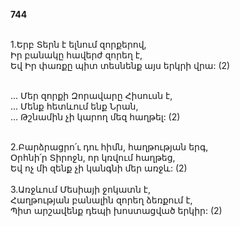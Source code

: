 **744**

\
1.Երբ Տերն է ելնում զորքերով,\
Իր բանակը հավերժ զորեղ է,\
Եվ Իր փառքը պիտ տեսնենք այս երկրի վրա: (2)

\
 ... Մեր զորքի Զորավարը Հիսուսն է,\
 ... Մենք հետևում ենք Նրան,\
 ... Թշնամին չի կարող մեզ հաղթել: (2)

\
2.Բարձրացրո՛ւ դու հիմն, հաղթության երգ,\
Օրհնի՛ր Տիրոջն, որ կռվում հաղթեց,\
Եվ ոչ մի զենք չի կանգնի մեր առջև: (2)\
\
3.Առջևում Մեսիայի ջոկատն է,\
Հաղթության բանալին զորեղ ձեռքում է,\
Պիտ արշավենք դեպի խոստացված երկիր: (2)
